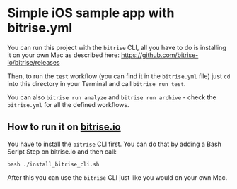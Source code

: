 # Simple iOS sample app with bitrise.yml

You can run this project with the `bitrise` CLI, all you have to do
is installing it on your own Mac as described here: https://github.com/bitrise-io/bitrise/releases

Then, to run the `test` workflow (you can find it in the `bitrise.yml` file)
just `cd` into this directory in your Terminal and call `bitrise run test`.

You can also `bitrise run analyze` and `bitrise run archive` - check
the `bitrise.yml` for all the defined workflows.


## How to run it on [bitrise.io](https://www.bitrise.io)

You have to install the `bitrise` CLI first. You can do that
by adding a Bash Script Step on bitrise.io and then call:

```
bash ./install_bitrise_cli.sh
```

After this you can use the `bitrise` CLI just like you would
on your own Mac.
